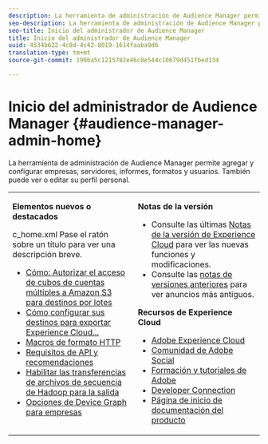 ```yaml
---
description: La herramienta de administración de Audience Manager permite agregar y configurar empresas, servidores, informes, formatos y usuarios. También puede ver o editar su perfil personal.
seo-description: La herramienta de administración de Audience Manager permite agregar y configurar empresas, servidores, informes, formatos y usuarios. También puede ver o editar su perfil personal.
seo-title: Inicio del administrador de Audience Manager
title: Inicio del administrador de Audience Manager
uuid: 4534b622-4c8d-4c42-8019-1614faaba9d6
translation-type: tm+mt
source-git-commit: 190ba5c1215782e46c8e544c10679d451fbed134

---
```



# Inicio del administrador de Audience Manager {#audience-manager-admin-home}

La herramienta de administración de Audience Manager permite agregar y configurar empresas, servidores, informes, formatos y usuarios. También puede ver o editar su perfil personal.

<table id="table_882B0982144442F79328A4FA45BD5C7E" frame="none"> 
 <tbody> 
  <tr> 
   <td colname="col1" colsep="0" rowsep="0" valign="top"> <p class="head"> <b>Elementos nuevos o destacados</b> </p> <p> 
     <draft-comment otherprops="merge">
       c_home.xml 
     </draft-comment>Pase el ratón sobre un título para ver una descripción breve. </p> <p> 
     <ul id="ul_A0416FDB65EB4774821C05664E14AB86"> 
      <li id="li_C528ED722C7241C8A0F492B250322EA7"><a href="admin-servers/admin-authorize-s3-cross-bucket.md#task_20B12994C5484A9D8CC40DF6F456CBE7"> Cómo: Autorizar el acceso de cubos de cuentas múltiples a Amazon S3 para destinos por lotes</a> </li> 
      <li id="li_582FD48ADC894E00AE5961E2E80A3A92"><a href="admin-destination-troubleshooting.md#set-up-destinations-export"> Cómo configurar sus destinos para exportar Experience Cloud...</a> </li> 
      <li id="li_AB7BFF82D42649F3B72DA7737B05E355"><a href="formats/web-formats.md#reference_C392124A5F3F42E49F8AADDBA601ADFE"> Macros de formato HTTP</a> </li> 
      <li id="li_FEC2B72DC2A04BEAAC36259C0882CECB"><a href="admin-oauth2/aam-admin-api-requirements.md#concept_A7FAC9443CF34974A873E6B787616421"> Requisitos de API y recomendaciones</a> </li> 
      <li id="li_5994853C069A44B2A1A8F3169119F001"><a href="formats/enable-outbound-seq.md#concept_526744C9433F40BF8269E18245B2F0BD"> Habilitar las transferencias de archivos de secuencia de Hadoop para la salida</a> </li> 
      <li id="li_EC1DE0200F4B4EA1A7FBAB6A05D9F746"><a href="companies/admin-device-graph-options.md#concept_563615F1018340C683E0EE075F8F639D"> Opciones de Device Graph para empresas</a> </li> 
     </ul> </p> </td> 
   <td colname="col2" valign="top"> <p class="head"><b>Notas de la versión</b> </p> 
    <ul id="ul_1AA5CED5DA0F4B78B8BC4D74539E97EF"> 
     <li id="li_1B636241BCC14468980CF415B15A875F">Consulte las últimas <a href="https://marketing.adobe.com/resources/help/en_US/whatsnew/" format="https" scope="external">Notas de la versión de Experience Cloud</a> para ver las nuevas funciones y modificaciones. </li> 
     <li id="li_6AD053625237446FB9B581772896F64F">Consulte las <a href="https://marketing.adobe.com/resources/help/en_US/whatsnew/c_legacy_releases.html" format="https" scope="external">notas de versiones anteriores</a> para ver anuncios más antiguos. </li> 
    </ul> <p class="head"> <b>Recursos de Experience Cloud</b> </p> 
    <ul id="ul_F8DE07F1ADBC411E894751F927BB1477"> 
     <li id="li_09B0F2E487CA4C55A723ACB5901C7B49"><a href="https://www.adobe.com/marketing-cloud.html" format="http" scope="external"> Adobe Experience Cloud</a> </li> 
     <li id="li_B89CEA08B4954C6ABA2BBDA803A88427"> <a href="https://helpx.adobe.com/marketing-cloud/social.html" format="http" scope="external"> Comunidad de Adobe Social</a> </li> 
     <li id="li_4F16686C311743C484013D84971EEBD3"> <a href="https://helpx.adobe.com/learning.html?promoid=KAUDK" format="https" scope="external"> Formación y tutoriales de Adobe</a> </li> 
     <li id="li_32581A0A26CB4F43833D607221154188"><a href="https://marketing.adobe.com/developer/" format="https" scope="external"> Developer Connection</a> </li> 
     <li id="li_49B2B95B1B4540C9A967F7DDBB4EB457"><a href="https://marketing.adobe.com/resources/help/en_US/home/index.html" format="https" scope="external"> Página de inicio de documentación del producto</a> </li> 
    </ul> </td> 
  </tr> 
 </tbody> 
</table>